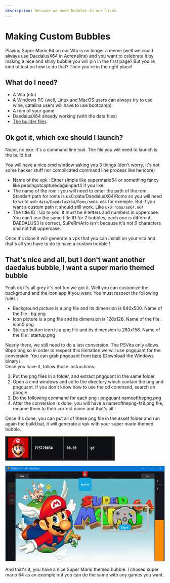 ```yaml
---
description: Because we need bubbles in our lives.
---
```


# Making Custom Bubbles

Playing Super Mario 64 on our Vita is no longer a meme \(well we could always use DaedalusX64 in Adrenaline\) and you want to celebrate it by making a nice and shiny bubble you will pin in the first page? But you're kind of lost on how to do that? Then you're in the right place! 

## What do I need?

* A Vita \(ofc\)
* A Windows PC \(well, Linux and MacOS users can always try to use wine, catalina users will have to use bootcamp\)
* A rom of your game
* DaedalusX64 already working \(with the data files\)
* [The builder files ](https://github.com/Rinnegatamante/DaedalusX64-vitaGL/releases/download/Nightly/builder.zip)

## Ok got it, which exe should I launch?

Nope, no exe. It's a command line tool. The file you will need to launch is the build.bat

You will have a nice cmd window asking you 3 things \(don't worry, it's not some hacker stuff nor complicated command line process like hencore\)  


* Name of the vpk : Either simple like supermario64 or something fancy like peachgotcapturedagainpart4 if you like.
* The name of the rom : you will need to enter the path of the rom. Standart path for roms is ux0:data/DaedalusX64/Roms so you will need to write `ux0:data/DaedalusX64/Roms/sm64.n64` for exemple. But if you want a custom path it should still work. Like `ux0:roms/sm64.n64`
* The title ID : Up to you, it must be 9 letters and numbers in uppercase. You can't use the same title ID for 2 bubbles, each one is different. DAEDALUS3 is correct, SuPeRmArIo isn't because it's not 9 characters and not full uppercase.

Once it's done it will generate a vpk that you can install on your vita and that's all you have to do to have a custom bubble !  


## That's nice and all, but I don't want another daedalus bubble, I want a super mario themed bubble

Yeah ok it's all grey it's not fun we got it. Well you can customize the background and the icon app If you want. You must respect the following rules :

* Background picture is a png file and its dimension is 840x500. Name of the file : bg.png
* Icon picture is a png file and its dimension is 128x128. Name of the file : icon0.png
* Startup button icon is a png file and its dimension is 280x158. Name of the file : startup.png

Nearly there, we still need to do a last conversion. The PSVita only allows 8bpp png so in order to respect this limitation we will use pngquant for the conversion. You can grab pngquant from [here](https://pngquant.org/) \(Download the Windows binary\)  
Once you have it, follow those instructions : 

1. Put the png files in a folder, and extract pngquant in the same folder
2. Open a cmd windows and cd to the directory which contain the png and pngquant. If you don't know how to use the cd command, search on google
3. Do the following command for each png : pngquant nameofthepng.png
4. After the conversion is done, you will have a nameofthepng-fs8.png file, rename them to their correct name and that's all !

Once it's done, you can put all of these png file in the asset folder and run again the build.bat, it will generate a vpk with your super mario themed bubble.

![Oh a Mario head](../.gitbook/assets/image.png)



![No vita? No problem, vita3K exist](../.gitbook/assets/image%20%283%29.png)

And that's it, you have a nice Super Mario themed bubble. I chosed super mario 64 as an exemple but you can do the same with any games you want.  
  


